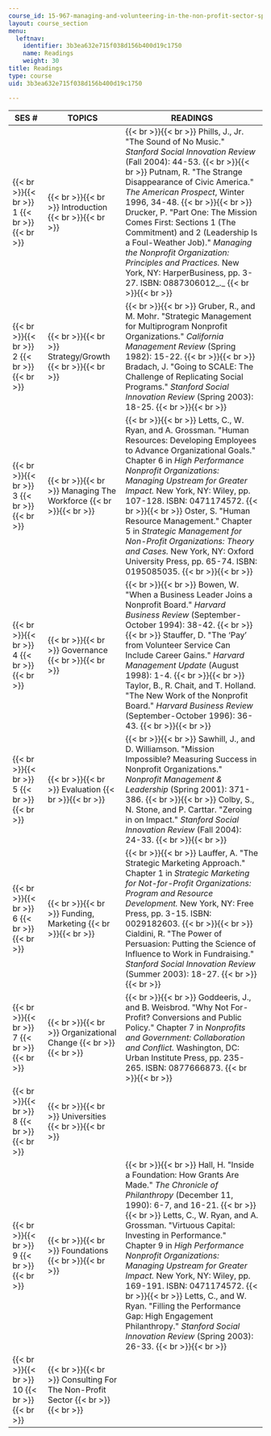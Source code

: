 ```yaml
---
course_id: 15-967-managing-and-volunteering-in-the-non-profit-sector-spring-2005
layout: course_section
menu:
  leftnav:
    identifier: 3b3ea632e715f038d156b400d19c1750
    name: Readings
    weight: 30
title: Readings
type: course
uid: 3b3ea632e715f038d156b400d19c1750

---
```


| SES # | TOPICS | READINGS |
| --- | --- | --- |
|  {{< br >}}{{< br >}} 1 {{< br >}}{{< br >}}  |  {{< br >}}{{< br >}} Introduction {{< br >}}{{< br >}}  |  {{< br >}}{{< br >}} Phills, J., Jr. "The Sound of No Music." _Stanford Social Innovation Review_ (Fall 2004): 44-53. {{< br >}}{{< br >}} Putnam, R. "The Strange Disappearance of Civic America." _The American Prospect_, Winter 1996, 34-48. {{< br >}}{{< br >}} Drucker, P. "Part One: The Mission Comes First: Sections 1 (The Commitment) and 2 (Leadership Is a Foul-Weather Job)." _Managing the Nonprofit Organization: Principles and Practices._ New York, NY: HarperBusiness, pp. 3-27. ISBN: 0887306012_._ {{< br >}}{{< br >}}  |
|  {{< br >}}{{< br >}} 2 {{< br >}}{{< br >}}  |  {{< br >}}{{< br >}} Strategy/Growth {{< br >}}{{< br >}}  |  {{< br >}}{{< br >}} Gruber, R., and M. Mohr. "Strategic Management for Multiprogram Nonprofit Organizations." _California Management Review_ (Spring 1982): 15-22. {{< br >}}{{< br >}} Bradach, J. "Going to SCALE: The Challenge of Replicating Social Programs." _Stanford Social Innovation Review_ (Spring 2003): 18-25. {{< br >}}{{< br >}}  |
|  {{< br >}}{{< br >}} 3 {{< br >}}{{< br >}}  |  {{< br >}}{{< br >}} Managing The Workforce {{< br >}}{{< br >}}  |  {{< br >}}{{< br >}} Letts, C., W. Ryan, and A. Grossman. "Human Resources: Developing Employees to Advance Organizational Goals." Chapter 6 in _High Performance Nonprofit Organizations: Managing Upstream for Greater Impact._ New York, NY: Wiley, pp. 107-128. ISBN: 0471174572. {{< br >}}{{< br >}} Oster, S. "Human Resource Management." Chapter 5 in _Strategic Management for Non-Profit Organizations: Theory and Cases._ New York, NY: Oxford University Press, pp. 65-74. ISBN: 0195085035. {{< br >}}{{< br >}}  |
|  {{< br >}}{{< br >}} 4 {{< br >}}{{< br >}}  |  {{< br >}}{{< br >}} Governance {{< br >}}{{< br >}}  |  {{< br >}}{{< br >}} Bowen, W. "When a Business Leader Joins a Nonprofit Board." _Harvard Business Review_ (September-October 1994): 38-42. {{< br >}}{{< br >}} Stauffer, D. "The ‘Pay’ from Volunteer Service Can Include Career Gains." _Harvard Management Update_ (August 1998): 1-4. {{< br >}}{{< br >}} Taylor, B., R. Chait, and T. Holland. "The New Work of the Nonprofit Board." _Harvard Business Review_ (September-October 1996): 36-43. {{< br >}}{{< br >}}  |
|  {{< br >}}{{< br >}} 5 {{< br >}}{{< br >}}  |  {{< br >}}{{< br >}} Evaluation {{< br >}}{{< br >}}  |  {{< br >}}{{< br >}} Sawhill, J., and D. Williamson. "Mission Impossible? Measuring Success in Nonprofit Organizations." _Nonprofit Management & Leadership_ (Spring 2001): 371-386. {{< br >}}{{< br >}} Colby, S., N. Stone, and P. Carttar. "Zeroing in on Impact." _Stanford Social Innovation Review_ (Fall 2004): 24-33. {{< br >}}{{< br >}}  |
|  {{< br >}}{{< br >}} 6 {{< br >}}{{< br >}}  |  {{< br >}}{{< br >}} Funding, Marketing {{< br >}}{{< br >}}  |  {{< br >}}{{< br >}} Lauffer, A. "The Strategic Marketing Approach." Chapter 1 in _Strategic Marketing for Not-for-Profit Organizations: Program and Resource Development._ New York, NY: Free Press, pp. 3-15. ISBN: 0029182603. {{< br >}}{{< br >}} Cialdini, R. "The Power of Persuasion: Putting the Science of Influence to Work in Fundraising." _Stanford Social Innovation Review_ (Summer 2003): 18-27. {{< br >}}{{< br >}}  |
|  {{< br >}}{{< br >}} 7 {{< br >}}{{< br >}}  |  {{< br >}}{{< br >}} Organizational Change {{< br >}}{{< br >}}  |  {{< br >}}{{< br >}} Goddeeris, J., and B. Weisbrod. "Why Not For-Profit? Conversions and Public Policy." Chapter 7 in _Nonprofits and Government: Collaboration and Conflict._ Washington, DC: Urban Institute Press, pp. 235-265. ISBN: 0877666873. {{< br >}}{{< br >}}  |
|  {{< br >}}{{< br >}} 8 {{< br >}}{{< br >}}  |  {{< br >}}{{< br >}} Universities {{< br >}}{{< br >}}  |  |
|  {{< br >}}{{< br >}} 9 {{< br >}}{{< br >}}  |  {{< br >}}{{< br >}} Foundations {{< br >}}{{< br >}}  |  {{< br >}}{{< br >}} Hall, H. "Inside a Foundation: How Grants Are Made." _The Chronicle of Philanthropy_ (December 11, 1990): 6-7, and 16-21. {{< br >}}{{< br >}} Letts, C., W. Ryan, and A. Grossman. "Virtuous Capital: Investing in Performance." Chapter 9 in _High Performance Nonprofit Organizations: Managing Upstream for Greater Impact._ New York, NY: Wiley, pp. 169-191. ISBN: 0471174572. {{< br >}}{{< br >}} Letts, C., and W. Ryan. "Filling the Performance Gap: High Engagement Philanthropy." _Stanford Social Innovation Review_ (Spring 2003): 26-33. {{< br >}}{{< br >}}  |
|  {{< br >}}{{< br >}} 10 {{< br >}}{{< br >}}  |  {{< br >}}{{< br >}} Consulting For The Non-Profit Sector {{< br >}}{{< br >}}  |